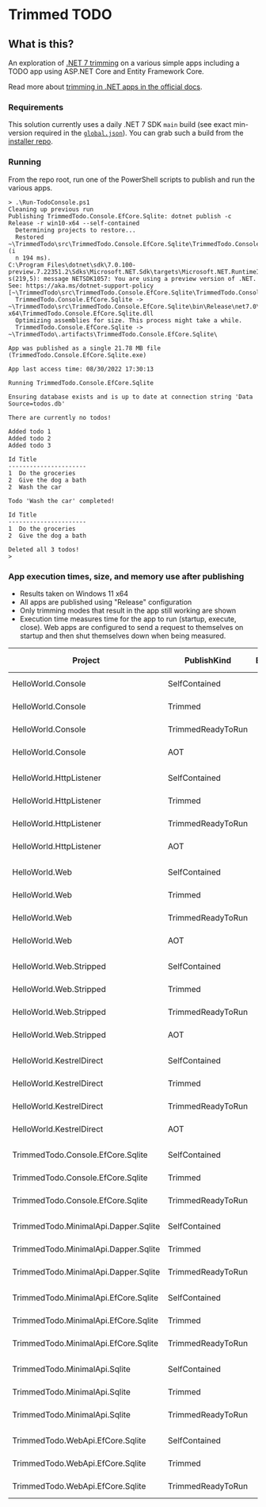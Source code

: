 # Trimmed TODO

## What is this?

An exploration of [.NET 7 trimming](https://docs.microsoft.com/dotnet/core/deploying/trimming/prepare-libraries-for-trimming) on a various simple apps including a TODO app using ASP.NET Core and Entity Framework Core.

Read more about [trimming in .NET apps in the official docs](https://docs.microsoft.com/dotnet/core/deploying/trimming/trimming-options#trimming-framework-library-features).

### Requirements

This solution currently uses a daily .NET 7 SDK `main` build (see exact min-version required in the [`global.json`](global.json)). You can grab such a build from the [installer repo](https://github.com/dotnet/installer).

### Running

From the repo root, run one of the PowerShell scripts to publish and run the various apps.

```terminal
> .\Run-TodoConsole.ps1
Cleaning up previous run
Publishing TrimmedTodo.Console.EfCore.Sqlite: dotnet publish -c Release -r win10-x64 --self-contained
  Determining projects to restore...
  Restored ~\TrimmedTodo\src\TrimmedTodo.Console.EfCore.Sqlite\TrimmedTodo.Console.EfCore.Sqlite.csproj (i
  n 194 ms).
C:\Program Files\dotnet\sdk\7.0.100-preview.7.22351.2\Sdks\Microsoft.NET.Sdk\targets\Microsoft.NET.RuntimeIdentifierInference.target
s(219,5): message NETSDK1057: You are using a preview version of .NET. See: https://aka.ms/dotnet-support-policy [~\TrimmedTodo\src\TrimmedTodo.Console.EfCore.Sqlite\TrimmedTodo.Console.EfCore.Sqlite.csproj]
  TrimmedTodo.Console.EfCore.Sqlite -> ~\TrimmedTodo\src\TrimmedTodo.Console.EfCore.Sqlite\bin\Release\net7.0\win-x64\TrimmedTodo.Console.EfCore.Sqlite.dll
  Optimizing assemblies for size. This process might take a while.
  TrimmedTodo.Console.EfCore.Sqlite -> ~\TrimmedTodo\.artifacts\TrimmedTodo.Console.EfCore.Sqlite\

App was published as a single 21.78 MB file (TrimmedTodo.Console.EfCore.Sqlite.exe)

App last access time: 08/30/2022 17:30:13

Running TrimmedTodo.Console.EfCore.Sqlite

Ensuring database exists and is up to date at connection string 'Data Source=todos.db'

There are currently no todos!

Added todo 1
Added todo 2
Added todo 3

Id Title
----------------------
1  Do the groceries
2  Give the dog a bath
2  Wash the car

Todo 'Wash the car' completed!

Id Title
----------------------
1  Do the groceries
2  Give the dog a bath

Deleted all 3 todos!
>
```

### App execution times, size, and memory use after publishing

- Results taken on Windows 11 x64
- All apps are published using "Release" configuration
- Only trimming modes that result in the app still working are shown
- Execution time measures time for the app to run (startup, execute, close). Web apps are configured to send a request to themselves on startup and then shut themselves down when being measured.

|                              Project |       PublishKind |  Execution |  App Size | App Memory |
|   ---------------------------------- |------------------ |-----------:|----------:|-----------:|
|                   HelloWorld.Console |     SelfContained |   35.71 ms |  69.45 MB |         NA |
|                   HelloWorld.Console |           Trimmed |   33.97 ms |  11.05 MB |         NA |
|                   HelloWorld.Console | TrimmedReadyToRun |   26.34 ms |  14.27 MB |         NA |
|                   HelloWorld.Console |               AOT |   10.17 ms |   0.97 MB |         NA |
|                                      |                   |            |           |            |
|              HelloWorld.HttpListener |     SelfContained |  117.83 ms |  69.46 MB |   32.03 MB |
|              HelloWorld.HttpListener |           Trimmed |  275.14 ms |  12.96 MB |   27.11 MB |
|              HelloWorld.HttpListener | TrimmedReadyToRun |   96.63 ms |  20.36 MB |   26.02 MB |
|              HelloWorld.HttpListener |               AOT |   55.04 ms |   8.72 MB |   14.59 MB |
|                                      |                   |            |           |            |
|                       HelloWorld.Web |     SelfContained |  233.89 ms |  94.23 MB |   50.56 MB |
|                       HelloWorld.Web |           Trimmed |  507.58 ms |  17.28 MB |   40.39 MB |
|                       HelloWorld.Web | TrimmedReadyToRun |  158.79 ms |  37.93 MB |   43.45 MB |
|                       HelloWorld.Web |               AOT |   72.97 ms |  21.86 MB |   36.15 MB |
|                                      |                   |            |           |            |
|              HelloWorld.Web.Stripped |     SelfContained |  173.00 ms |  94.23 MB |   40.77 MB |
|              HelloWorld.Web.Stripped |           Trimmed |  348.29 ms |  14.49 MB |   32.32 MB |
|              HelloWorld.Web.Stripped | TrimmedReadyToRun |  118.70 ms |  25.01 MB |   33.15 MB |
|              HelloWorld.Web.Stripped |               AOT |   51.85 ms |  12.22 MB |   20.92 MB |
|                                      |                   |            |           |            |
|             HelloWorld.KestrelDirect |     SelfContained |  191.51 ms |  93.88 MB |   42.07 MB |
|             HelloWorld.KestrelDirect |           Trimmed |  332.89 ms |  13.93 MB |   32.30 MB |
|             HelloWorld.KestrelDirect | TrimmedReadyToRun |  128.09 ms |  23.20 MB |   32.77 MB |
|             HelloWorld.KestrelDirect |               AOT |   60.37 ms |  11.16 MB |   18.58 MB |
|                                      |                   |            |           |            |
|    TrimmedTodo.Console.EfCore.Sqlite |     SelfContained |   591.4 ms |  75.78 MB |         NA |
|    TrimmedTodo.Console.EfCore.Sqlite |           Trimmed |   834.0 ms |  22.07 MB |         NA |
|    TrimmedTodo.Console.EfCore.Sqlite | TrimmedReadyToRun |   280.3 ms |  51.86 MB |         NA |
|                                      |                   |            |           |            |
| TrimmedTodo.MinimalApi.Dapper.Sqlite |     SelfContained |   385.4 ms | 101.19 MB |   68.15 MB |
| TrimmedTodo.MinimalApi.Dapper.Sqlite |           Trimmed |   935.4 ms |  32.05 MB |   60.37 MB |
| TrimmedTodo.MinimalApi.Dapper.Sqlite | TrimmedReadyToRun |   286.4 ms |  69.05 MB |   65.18 MB |
|                                      |                   |            |           |            |
| TrimmedTodo.MinimalApi.EfCore.Sqlite |     SelfContained |   760.9 ms | 105.14 MB |   83.41 MB |
| TrimmedTodo.MinimalApi.EfCore.Sqlite |           Trimmed | 1,308.9 ms |  36.28 MB |   75.46 MB |
| TrimmedTodo.MinimalApi.EfCore.Sqlite | TrimmedReadyToRun |   415.1 ms |  81.72 MB |   81.32 MB |
|                                      |                   |            |           |            |
|        TrimmedTodo.MinimalApi.Sqlite |     SelfContained |   370.1 ms | 101.00 MB |   66.36 MB |
|        TrimmedTodo.MinimalApi.Sqlite |           Trimmed |   829.5 ms |  31.82 MB |   58.36 MB |
|        TrimmedTodo.MinimalApi.Sqlite | TrimmedReadyToRun |   273.3 ms |  68.33 MB |   63.04 MB |
|                                      |                   |            |           |            |
|     TrimmedTodo.WebApi.EfCore.Sqlite |     SelfContained |   728.9 ms | 105.10 MB |   85.73 MB |
|     TrimmedTodo.WebApi.EfCore.Sqlite |           Trimmed | 1,303.2 ms |  39.48 MB |   77.83 MB |
|     TrimmedTodo.WebApi.EfCore.Sqlite | TrimmedReadyToRun |   423.3 ms |  86.26 MB |   84.92 MB |
